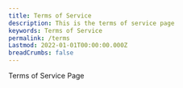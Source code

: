 ```yaml
---
title: Terms of Service
description: This is the terms of service page
keywords: Terms of Service
permalink: /terms
Lastmod: 2022-01-01T00:00:00.000Z
breadCrumbs: false
---
```


Terms of Service Page